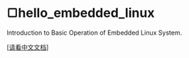 # ▢hello_embedded_linux
Introduction to Basic Operation of Embedded Linux System.

[[请看中文文档](README_zh.md)]
